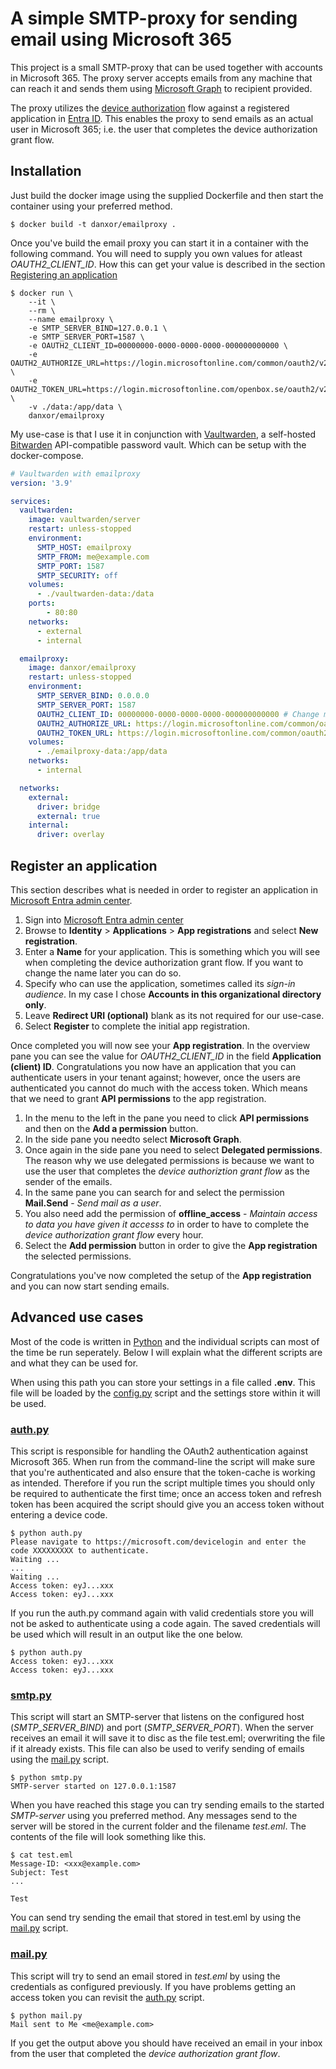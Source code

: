 # A simple SMTP-proxy for sending email using Microsoft 365
This project is a small SMTP-proxy that can be used together with accounts in Microsoft 365. The proxy server accepts emails from any machine that can reach it and sends them using [Microsoft Graph](https://learn.microsoft.com/en-us/graph/api/user-sendmail?view=graph-rest-1.0&tabs=http) to recipient provided.

The proxy utilizes the [device authorization](https://learn.microsoft.com/en-us/entra/identity-platform/v2-oauth2-device-code) flow against a registered application in [Entra ID](https://www.microsoft.com/en-us/security/business/identity-access/microsoft-entra-id). This enables the proxy to send emails as an actual user in Microsoft 365; i.e. the user that completes the device authorization grant flow.

## Installation

Just build the docker image using the supplied Dockerfile and then start the container using your preferred method.

```console
$ docker build -t danxor/emailproxy .
```

Once you've build the email proxy you can start it in a container with the following command. You will need to supply you own values for atleast *OAUTH2_CLIENT_ID*. How this can get your value is described in the section [Registering an application](#register-an-application)

```console
$ docker run \
    --it \
    --rm \
    --name emailproxy \
    -e SMTP_SERVER_BIND=127.0.0.1 \
    -e SMTP_SERVER_PORT=1587 \
    -e OAUTH2_CLIENT_ID=00000000-0000-0000-0000-000000000000 \
    -e OAUTH2_AUTHORIZE_URL=https://login.microsoftonline.com/common/oauth2/v2.0/devicecode \
    -e OAUTH2_TOKEN_URL=https://login.microsoftonline.com/openbox.se/oauth2/v2.0/token \
    -v ./data:/app/data \
    danxor/emailproxy
```

My use-case is that I use it in conjunction with [Vaultwarden](https://hub.docker.com/r/vaultwarden/server), a self-hosted [Bitwarden](https://bitwarden.com/) API-compatible password vault. Which can be setup with the docker-compose.

```yaml
# Vaultwarden with emailproxy
version: '3.9'

services:
  vaultwarden:
    image: vaultwarden/server
    restart: unless-stopped
    environment:
      SMTP_HOST: emailproxy
      SMTP_FROM: me@example.com
      SMTP_PORT: 1587
      SMTP_SECURITY: off
    volumes:
      - ./vaultwarden-data:/data
    ports:
        - 80:80
    networks:
      - external
      - internal

  emailproxy:
    image: danxor/emailproxy
    restart: unless-stopped
    environment:
      SMTP_SERVER_BIND: 0.0.0.0
      SMTP_SERVER_PORT: 1587
      OAUTH2_CLIENT_ID: 00000000-0000-0000-0000-000000000000 # Change me based on the app registration
      OAUTH2_AUTHORIZE_URL: https://login.microsoftonline.com/common/oauth2/v2.0/devicecode
      OAUTH2_TOKEN_URL: https://login.microsoftonline.com/common/oauth2/v2.0/token
    volumes:
      - ./emailproxy-data:/app/data
    networks:
      - internal

  networks:
    external:
      driver: bridge
      external: true
    internal:
      driver: overlay
```

## Register an application

This section describes what is needed in order to register an application in [Microsoft Entra admin center](https://entra.microsoft.com/azure.com).

1. Sign into [Microsoft Entra admin center](https://entra.microsoft.com/azure.com)</li>
2. Browse to **Identity** > **Applications** > **App registrations** and select **New registration**.
3. Enter a **Name** for your application. This is something which you will see when completing the device authorization grant flow. If you want to change the name later you can do so.
4. Specify who can use the application, sometimes called its *sign-in audience*. In my case I chose **Accounts in this organizational directory only**.
5. Leave **Redirect URI (optional)** blank as its not required for our use-case.
6. Select **Register** to complete the initial app registration.

Once completed you will now see your **App registration**. In the overview pane you can see the value for *OAUTH2_CLIENT_ID* in the field **Application (client) ID**. Congratulations you now have an application that you can authenticate users in your tenant against; however, once the users are authenticated you cannot do much with the access token. Which means that we need to grant **API permissions** to the app registration.

1. In the menu to the left in the pane you need to click **API permissions** and then on the **Add a permission** button.
2. In the side pane you needto select **Microsoft Graph**.
3. Once again in the side pane you need to select **Delegated permissions**. The reason why we use delegated permissions is because we want to use the user that completes the *device authoriztion grant flow* as the sender of the emails.
4. In the same pane you can search for and select the permission **Mail.Send** - *Send mail as a user*.
5. You also need add the permission of **offline_access** - *Maintain access to data you have given it accesss to* in order to have to complete the *device authorization grant flow* every hour.
6. Select the **Add permission** button in order to give the **App registration** the selected permissions.

Congratulations you've now completed the setup of the **App registration** and you can now start sending emails.

## Advanced use cases

Most of the code is written in [Python](https://www.python.org/) and the individual scripts can most of the time be run seperately. Below I will explain what the different scripts are and what they can be used for.

When using this path you can store your settings in a file called **.env**. This file will be loaded by the [config.py](config.py) script and the settings store within it will be used.

### [auth.py](auth.py)

This script is responsible for handling the OAuth2 authentication against Microsoft 365. When run from the command-line the script will make sure that you're authenticated and also ensure that the token-cache is working as intended. Therefore if you run the script multiple times you should only be required to authenticate the first time; once an access token and refresh token has been acquired the script should give you an access token without entering a device code.

```console
$ python auth.py
Please navigate to https://microsoft.com/devicelogin and enter the code XXXXXXXXX to authenticate.
Waiting ...
...
Waiting ...
Access token: eyJ...xxx
Access token: eyJ...xxx
```

If you run the auth.py command again with valid credentials store you will not be asked to authenticate using a code again. The saved credentials will be used which will result in an output like the one below.


```console
$ python auth.py
Access token: eyJ...xxx
Access token: eyJ...xxx
```

### [smtp.py](smtp.py)

This script will start an SMTP-server that listens on the configured host (*SMTP_SERVER_BIND*) and port (*SMTP_SERVER_PORT*). When the server receives an email it will save it to disc as the file test.eml; overwriting the file if it already exists. This file can also be used to verify sending of emails using the [mail.py](#mailpy) script.

```console
$ python smtp.py
SMTP-server started on 127.0.0.1:1587
```

When you have reached this stage you can try sending emails to the started *SMTP-server* using you preferred method. Any messages send to the server will be stored in the current folder and the filename *test.eml*. The contents of the file will look something like this.

```console
$ cat test.eml
Message-ID: <xxx@example.com>
Subject: Test
...

Test
```

You can send try sending the email that stored in test.eml by using the [mail.py](#mailpy) script.

### [mail.py](mail.py)

This script will try to send an email stored in *test.eml* by using the credentials as configured previously. If you have problems getting an access token you can revisit the [auth.py](#authpy) script.

```console
$ python mail.py
Mail sent to Me <me@example.com>
```

If you get the output above you should have received an email in your inbox from the user that completed the *device authorization grant flow*.